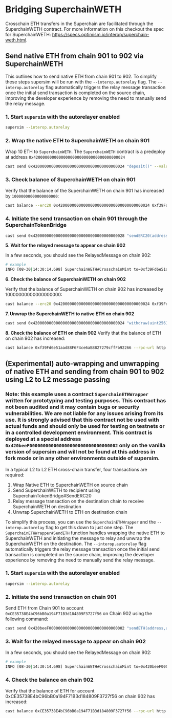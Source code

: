 # Bridging SuperchainWETH

Crosschain ETH transfers in the Superchain are facilitated through the SuperchainWETH contract. For more information on this checkout the spec for SuperchainWETH: https://specs.optimism.io/interop/superchain-weth.html.

## Send native ETH from chain 901 to 902 via SuperchainWETH

This outlines how to send native ETH from chain 901 to 902. To simplify these steps supersim will be run with the `--interop.autorelay` flag. The `--interop.autorelay` flag automatically triggers the relay message transaction once the initial send transaction is completed on the source chain, improving the developer experience by removing the need to manually send the relay message.

### 1. Start `supersim` with the autorelayer enabled

```sh
supersim --interop.autorelay 
```

### 2. Wrap the native ETH to SuperchainWETH on chain 901

Wrap 10 ETH to `SuperchainWETH`. The `SuperchainWETH` contract is a predeploy at address `0x4200000000000000000000000000000000000024`

```sh
cast send 0x4200000000000000000000000000000000000024 "deposit()" --value 10ether --rpc-url http://127.0.0.1:9545 --private-key 0xac0974bec39a17e36ba4a6b4d238ff944bacb478cbed5efcae784d7bf4f2ff80 
```

### 3. Check balance of SuperchainWETH on chain 901

Verify that the balance of the SuperchainWETH on chain 901 has increased by `10000000000000000000`:

```sh
cast balance --erc20 0x4200000000000000000000000000000000000024 0xf39Fd6e51aad88F6F4ce6aB8827279cffFb92266 --rpc-url http://127.0.0.1:9545
```

### 4. Initiate the send transaction on chain 901 through the SuperchainTokenBridge

```sh
cast send 0x4200000000000000000000000000000000000028 "sendERC20(address _token, address _to, uint256 _amount, uint256 _chainId)" 0x4200000000000000000000000000000000000024  0xf39Fd6e51aad88F6F4ce6aB8827279cffFb92266 10000000000000000000 902 --rpc-url http://127.0.0.1:9545 --private-key 0xac0974bec39a17e36ba4a6b4d238ff944bacb478cbed5efcae784d7bf4f2ff80
```

**5. Wait for the relayed message to appear on chain 902** 

In a few seconds, you should see the RelayedMessage on chain 902:

```sh
# example
INFO [08-30|14:30:14.698] SuperchainWETH#CrosschainMint to=0xf39Fd6e51aad88F6F4ce6aB8827279cffFb92266 amount=10,000,000,000,000,000,000
```

**6. Check the balance of SuperchainWETH on chain 902** 

Verify that the balance of SuperchainWETH on chain 902 has increased by 10000000000000000000:

```sh
cast balance --erc20 0x4200000000000000000000000000000000000024 0xf39Fd6e51aad88F6F4ce6aB8827279cffFb92266 --rpc-url http://127.0.0.1:9546
```

**7. Unwrap the SuperchainWETH to native ETH on chain 902**

```sh
cast send 0x4200000000000000000000000000000000000024 "withdraw(uint256)" 10000000000000000000 --rpc-url http://127.0.0.1:9546 --private-key 0xac0974bec39a17e36ba4a6b4d238ff944bacb478cbed5efcae784d7bf4f2ff80 
```

**8. Check the balance of ETH on chain 902**
Verify that the balance of ETH on chain 902 has increased:
```sh
cast balance 0xf39Fd6e51aad88F6F4ce6aB8827279cffFb92266 --rpc-url http://127.0.0.1:9546
```

## (Experimental) auto-wrapping and unwrapping of native ETH and sending from chain 901 to 902 using L2 to L2 message passing

### Note: this example uses a contract `SuperchainETHWrapper` written for prototyping and testing purposes. This contract has not been audited and it may contain bugs or security vulnerabilities. We are not liable for any issues arising from its use. It is strongly advised that this contract not be used with actual funds and should only be used for testing on testnets or in a controlled development environment. This contract is deployed at a special address `0x420beeF000000000000000000000000000000002` only on the vanilla version of supersim and will not be found at this address in fork mode or in any other environments outside of supersim.

In a typical L2 to L2 ETH cross-chain transfer, four transactions are required:

1. Wrap Native ETH to SuperchainWETH on source chain
2. Send SuperchainWETH to recipient using SuperchainTokenBridge#SendERC20
3. Relay message transaction on the destination chain to receive SuperchainWETH on destination
4. Unwrap SuperchainWETH to ETH on destination chain

To simplify this process, you can use the `SuperchainETHWrapper` and the `--interop.autorelay` flag to get this down to just one step. The `SuperchainETHWrapper#SendETH` function handles wrapping the native ETH to SuperchainWETH and initiating the message to relay and unwrap the SuperchainWETH on the destination. The `--interop.autorelay` flag automatically triggers the relay message transaction once the initial send transaction is completed on the source chain, improving the developer experience by removing the need to manually send the relay message.

### 1. Start `supersim` with the autorelayer enabled

```sh
supersim --interop.autorelay 
```

### 2. Initiate the send transaction on chain 901

Send ETH from Chain 901 to account `0xCE35738E4bC96bB0a194F71B3d184809F3727f56` on Chain 902 using the following command:

```sh
cast send 0x420beeF000000000000000000000000000000002 "sendETH(address,uint256,bytes)" 0xCE35738E4bC96bB0a194F71B3d184809F3727f56 902 0x --value 10ether --rpc-url http://127.0.0.1:9545 --private-key 0xac0974bec39a17e36ba4a6b4d238ff944bacb478cbed5efcae784d7bf4f2ff80
```

### 3. Wait for the relayed message to appear on chain 902

In a few seconds, you should see the RelayedMessage on chain 902:

```sh
# example
INFO [08-30|14:30:14.698] SuperchainWETH#CrosschainMint to=0x420beeF000000000000000000000000000000002 amount=10,000,000,000,000,000,000
```

### 4. Check the balance on chain 902

Verify that the balance of ETH for account 0xCE35738E4bC96bB0a194F71B3d184809F3727f56 on chain 902 has increased:

```sh
cast balance 0xCE35738E4bC96bB0a194F71B3d184809F3727f56 --rpc-url http://127.0.0.1:9546
```
